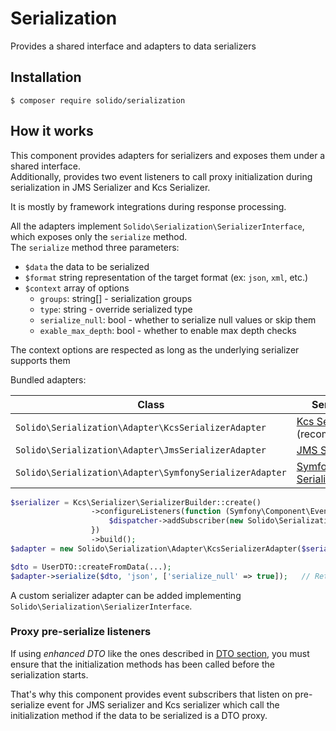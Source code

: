 # Serialization

Provides a shared interface and adapters to data serializers

## Installation

```shell
$ composer require solido/serialization
```

## How it works

This component provides adapters for serializers and exposes them under a shared interface.  
Additionally, provides two event listeners to call proxy initialization during serialization in JMS Serializer and Kcs Serializer.

It is mostly by framework integrations during response processing.

All the adapters implement `Solido\Serialization\SerializerInterface`, which exposes only the `serialize` method.  
The `serialize` method three parameters:

- `$data` the data to be serialized
- `$format` string representation of the target format (ex: `json`, `xml`, etc.)
- `$context` array of options
  - `groups`: string[] - serialization groups
  - `type`: string - override serialized type
  - `serialize_null`: bool - whether to serialize null values or skip them
  - `exable_max_depth`: bool - whether to enable max depth checks

The context options are respected as long as the underlying serializer supports them

Bundled adapters:

| Class                                                   | Serializer                                                                       |
| ------------------------------------------------------- | -------------------------------------------------------------------------------- |
| `Solido\Serialization\Adapter\KcsSerializerAdapter`     | [Kcs Serializer](https://alekitto.github.io/serializer/) (recommended)           |
| `Solido\Serialization\Adapter\JmsSerializerAdapter`     | [JMS Serializer](https://jmsyst.com/libs/serializer)                             |
| `Solido\Serialization\Adapter\SymfonySerializerAdapter` | [Symfony Serializer](https://symfony.com/doc/current/components/serializer.html) |

```php
$serializer = Kcs\Serializer\SerializerBuilder::create()
                  ->configureListeners(function (Symfony\Component\EventDispatcher\EventDispatcherInterface $dispatcher) {
                      $dispatcher->addSubscriber(new Solido\Serialization\DTO\KcsSerializerProxySubscriber());
                  })
                  ->build();
$adapter = new Solido\Serialization\Adapter\KcsSerializerAdapter($serializer);

$dto = UserDTO::createFromData(...);
$adapter->serialize($dto, 'json', ['serialize_null' => true]);   // Returns a JSON string
```

A custom serializer adapter can be added implementing `Solido\Serialization\SerializerInterface`.

### Proxy pre-serialize listeners

If using _enhanced DTO_ like the ones described in [DTO section](./dto.md?id=dto-extensions), you must ensure that the
initialization methods has been called before the serialization starts.

That's why this component provides event subscribers that listen on pre-serialize event for JMS serializer
and Kcs serializer which call the initialization method if the data to be serialized is a DTO proxy.
